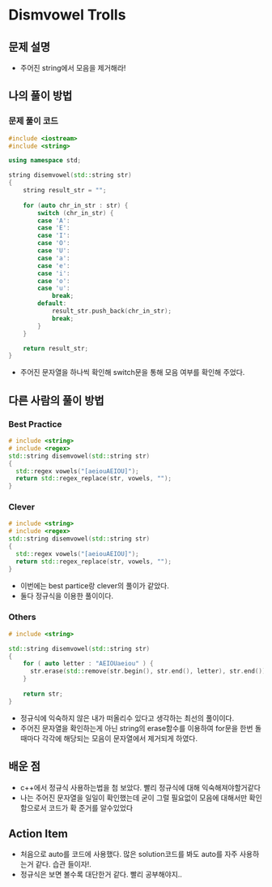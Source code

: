 # Dismvowel Trolls

## 문제 설명

*  주어진 string에서 모음을 제거해라!

## 나의 풀이 방법

### 문제 풀이 코드
```c++
#include <iostream>
#include <string>

using namespace std;

string disemvowel(std::string str)
{
    string result_str = "";
 
    for (auto chr_in_str : str) {
        switch (chr_in_str) {
        case 'A':
        case 'E':
        case 'I':
        case 'O':
        case 'U':
        case 'a':
        case 'e':
        case 'i':
        case 'o':
        case 'u':
            break;
        default:
            result_str.push_back(chr_in_str);
            break;
        }
    }

    return result_str;
}
```
*  주어진 문자열을 하나씩 확인해 switch문을 통해 모음 여부를 확인해 주었다.

## 다른 사람의 풀이 방법

### Best Practice

```c++
# include <string>
# include <regex>
std::string disemvowel(std::string str)
{
  std::regex vowels("[aeiouAEIOU]");
  return std::regex_replace(str, vowels, "");
}
```

### Clever

```c++
# include <string>
# include <regex>
std::string disemvowel(std::string str)
{
  std::regex vowels("[aeiouAEIOU]");
  return std::regex_replace(str, vowels, "");
}
```
*  이번에는 best partice랑 clever의 풀이가 같았다.
*  둘다 정규식을 이용한 풀이이다.

### Others

```c++
# include <string>

std::string disemvowel(std::string str)
{
    for ( auto letter : "AEIOUaeiou" ) {
      str.erase(std::remove(str.begin(), str.end(), letter), str.end());
    }
    
    return str;
}
```

*  정규식에 익숙하지 않은 내가 떠올리수 있다고 생각하는 최선의 풀이이다.
*  주어진 문자열을 확인하는게 아닌 string의 erase함수를 이용하여 for문을 한번 돌때마다 각각에 해당되는 모음이 문자열에서 제거되게 하였다.

## 배운 점

*  c++에서 정규식 사용하는법을 첨 보았다. 빨리 정규식에 대해 익숙해져야할거같다
*  나는 주어진 문자열을 일일이 확인했는데 굳이 그럴 필요없이 모음에 대해서만 확인함으로서 코드가 확 준거를 알수있었다

## Action Item

*  처음으로 auto를 코드에 사용했다. 많은 solution코드를 봐도 auto를 자주 사용하는거 같다. 습관 들이자!.
*  정규식은 보면 볼수록 대단한거 같다. 빨리 공부해야지..